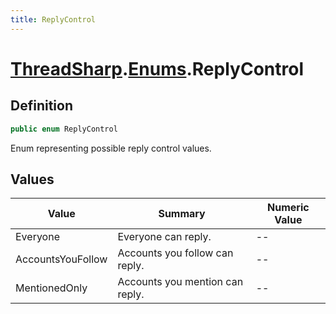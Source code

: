 ```yaml
---
title: ReplyControl
---
```


# [ThreadSharp](../).[Enums](./).ReplyControl

## Definition

```c#
public enum ReplyControl
```

Enum representing possible reply control values.

## Values

| Value             | Summary                         | Numeric Value |
|-------------------|---------------------------------|---------------|
| Everyone          | Everyone can reply.             | --            |
| AccountsYouFollow | Accounts you follow can reply.  | --            |
| MentionedOnly     | Accounts you mention can reply. | --            |